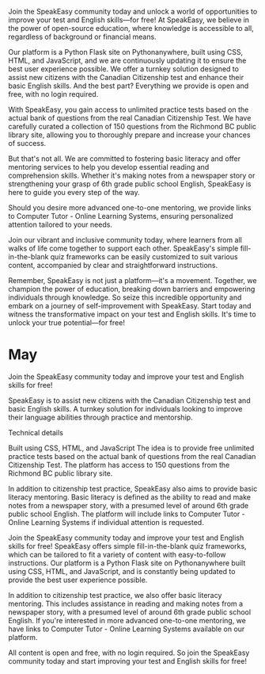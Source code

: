 Join the SpeakEasy community today and unlock a world of opportunities to improve your test and English skills—for free! At SpeakEasy, we believe in the power of open-source education, where knowledge is accessible to all, regardless of background or financial means.

Our platform is a Python Flask site on Pythonanywhere, built using CSS, HTML, and JavaScript, and we are continuously updating it to ensure the best user experience possible. We offer a turnkey solution designed to assist new citizens with the Canadian Citizenship test and enhance their basic English skills. And the best part? Everything we provide is open and free, with no login required.

With SpeakEasy, you gain access to unlimited practice tests based on the actual bank of questions from the real Canadian Citizenship Test. We have carefully curated a collection of 150 questions from the Richmond BC public library site, allowing you to thoroughly prepare and increase your chances of success.

But that's not all. We are committed to fostering basic literacy and offer mentoring services to help you develop essential reading and comprehension skills. Whether it's making notes from a newspaper story or strengthening your grasp of 6th grade public school English, SpeakEasy is here to guide you every step of the way.

Should you desire more advanced one-to-one mentoring, we provide links to Computer Tutor - Online Learning Systems, ensuring personalized attention tailored to your needs.

Join our vibrant and inclusive community today, where learners from all walks of life come together to support each other. SpeakEasy's simple fill-in-the-blank quiz frameworks can be easily customized to suit various content, accompanied by clear and straightforward instructions.

Remember, SpeakEasy is not just a platform—it's a movement. Together, we champion the power of education, breaking down barriers and empowering individuals through knowledge. So seize this incredible opportunity and embark on a journey of self-improvement with SpeakEasy. Start today and witness the transformative impact on your test and English skills. It's time to unlock your true potential—for free!


# May

Join the SpeakEasy community today and improve your test and English skills for free!

SpeakEasy is to assist new citizens with the Canadian Citizenship test and basic English skills. A turnkey solution for individuals looking to improve their language abilities through practice and mentorship.

Technical details

Built using CSS, HTML, and JavaScript The idea is to provide free unlimited practice tests based on the actual bank of questions from the real Canadian Citizenship Test. The platform has access to 150 questions from the Richmond BC public library site.

In addition to citizenship test practice, SpeakEasy also aims to provide basic literacy mentoring. Basic literacy is defined as the ability to read and make notes from a newspaper story, with a presumed level of around 6th grade public school English. The platform will include links to Computer Tutor - Online Learning Systems if individual attention is requested.

Join the SpeakEasy community today and improve your test and English skills for free!
SpeakEasy offers simple fill-in-the-blank quiz frameworks, which can be tailored to fit a variety of content with easy-to-follow instructions. Our platform is a Python Flask site on Pythonanywhere built using CSS, HTML, and JavaScript, and is constantly being updated to provide the best user experience possible.

In addition to citizenship test practice, we also offer basic literacy mentoring. This includes assistance in reading and making notes from a newspaper story, with a presumed level of around 6th grade public school English. If you're interested in more advanced one-to-one mentoring, we have links to Computer Tutor - Online Learning Systems available on our platform.

All content is open and free, with no login required. So join the SpeakEasy community today and start improving your test and English skills for free!
